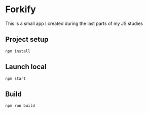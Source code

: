 # Forkify
This is a small app I created during the last parts of my JS studies


## Project setup
```
npm install
```

## Launch local
```
npm start
```

## Build
```
npm run build
```
